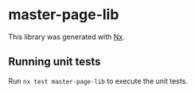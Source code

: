 # master-page-lib

This library was generated with [Nx](https://nx.dev).

## Running unit tests

Run `nx test master-page-lib` to execute the unit tests.
